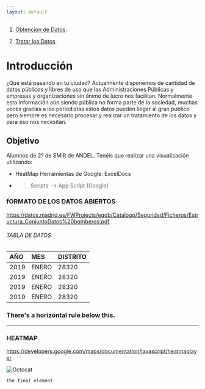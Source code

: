 ```yaml
---
layout: default
---
```




1. [Obtención de Datos](./another-page.html).

2. [Tratar los Datos](./).



# Introducción

¿Qué está pasando en tu ciudad? Actualmente disponemos de cantidad de datos públicos y libres de uso que las Administraciones Públicas y empresas y organizaciones sin ánimo de lucro  nos facilitan. Normalmente esta información aún siendo pública no forma parte de la sociedad, muchas veces gracias a los periodistas estos datos pueden llegar al gran público pero siempre es necesario procesar y realizar un tratamiento de los datos y para eso nos necesitan. 

## Objetivo

Alumnos de 2º de SMIR de ANDEL. Tenéis que realizar una visualización utilizando:
* HeatMap
 Herramientas de Google: ExcelDocs
* > Scripts --> App Script (Google)


### fORMATO DE LOS DATOS ABIERTOS

https://datos.madrid.es/FWProjects/egob/Catalogo/Seguridad/Ficheros/Estructura_ConjuntoDatos%20bomberos.pdf


###### TABLA DE DATOS

| AÑO          | MES               | DISTRITO |
|:-------------|:------------------|:---------| 
| 2019         | ENERO             | 28320    |
| 2019         | ENERO             | 28320    |
| 2019         | ENERO             | 28320    |
| 2019         | ENERO             | 28320    |

### There's a horizontal rule below this.

* * *


### HEATMAP

https://developers.google.com/maps/documentation/javascript/heatmaplayer

![Octocat](https://github.com/AlfonsoDeUna/VisualizationProject/tree/gh-pages/IMG/Screenshot_4.jpg)


```
The final element.
```
